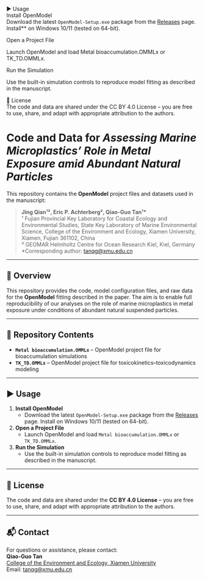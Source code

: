 
▶️ Usage   
Install OpenModel  
Download the latest `OpenModel-Setup.exe` package from the [Releases](https://github.com/tan-qiao-guo/openmodel/releases) page. Install** on Windows 10/11 (tested on 64-bit).  

Open a Project File  

Launch OpenModel and load Metal bioaccumulation.OMMLx or TK_TD.OMMLx.  

Run the Simulation  

Use the built-in simulation controls to reproduce model fitting as described in the manuscript.  

📜 License  
The code and data are shared under the CC BY 4.0 License – you are free to use, share, and adapt with appropriate attribution to the authors.  


# Code and Data for *Assessing Marine Microplastics’ Role in Metal Exposure amid Abundant Natural Particles*

This repository contains the **OpenModel** project files and datasets used in the manuscript:  

> **Jing Qian¹², Eric P. Achterberg², Qiao-Guo Tan¹\***  
> ¹ Fujian Provincial Key Laboratory for Coastal Ecology and Environmental Studies, State Key Laboratory of Marine Environmental Science, College of the Environment and Ecology, Xiamen University, Xiamen, Fujian 361102, China  
> ² GEOMAR Helmholtz Centre for Ocean Research Kiel, Kiel, Germany  
> \*Corresponding author: [tanqg@xmu.edu.cn](mailto:tanqg@xmu.edu.cn)  

---

## 📄 Overview
This repository provides the code, model configuration files, and raw data for the **OpenModel** fitting described in the paper. The aim is to enable full reproducibility of our analyses on the role of marine microplastics in metal exposure under conditions of abundant natural suspended particles.

---

## 📂 Repository Contents
- **`Metal bioaccumulation.OMMLx`** – OpenModel project file for bioaccumulation simulations  
- **`TK_TD.OMMLx`** – OpenModel project file for toxicokinetics–toxicodynamics modeling  

---

## ▶️ Usage
1. **Install OpenModel**  
   - Download the latest `OpenModel-Setup.exe` package from the [Releases](https://github.com/tan-qiao-guo/openmodel/releases) page. Install on Windows 10/11 (tested on 64-bit).  
2. **Open a Project File**  
   - Launch OpenModel and load `Metal bioaccumulation.OMMLx` or `TK_TD.OMMLx`.  
3. **Run the Simulation**  
   - Use the built-in simulation controls to reproduce model fitting as described in the manuscript.  

---

## 📜 License
The code and data are shared under the **CC BY 4.0 License** – you are free to use, share, and adapt with appropriate attribution to the authors.

---

## 📬 Contact
For questions or assistance, please contact:  
**Qiao-Guo Tan**  
[College of the Environment and Ecology, Xiamen University](https://cee.xmu.edu.cn)  
Email: [tanqg@xmu.edu.cn](mailto:tanqg@xmu.edu.cn)

